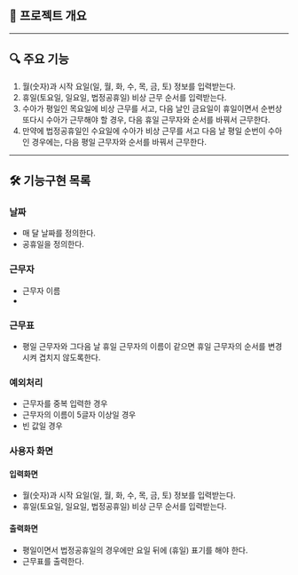 

## 📖 프로젝트 개요

---
## 🔍 주요 기능
1. 월(숫자)과 시작 요일(일, 월, 화, 수, 목, 금, 토) 정보를 입력받는다.
2. 휴일(토요일, 일요일, 법정공휴일) 비상 근무 순서를 입력받는다.
3. 수아가 평일인 목요일에 비상 근무를 서고, 다음 날인 금요일이 휴일이면서 순번상 또다시 수아가 근무해야 할 경우,
   다음 휴일 근무자와 순서를 바꿔서 근무한다.
4. 만약에 법정공휴일인 수요일에 수아가 비상 근무를 서고 다음 날 평일 순번이 수아인 경우에는,
   다음 평일 근무자와 순서를 바꿔서 근무한다.
---
## 🛠️ 기능구현 목록
### 날짜
- 매 달 날짜를 정의한다.
- 공휴일을 정의한다.
### 근무자
- 근무자 이름
- 
### 근무표
- 평일 근무자와 그다음 날 휴일 근무자의 이름이 같으면 휴일 근무자의 순서를
변경시켜 겹치지 않도록한다.



### 예외처리
- 근무자를 중복 입력한 경우
- 근무자의 이름이 5글자 이상일 경우
- 빈 값일 경우

### 사용자 화면
#### 입력화면
- 월(숫자)과 시작 요일(일, 월, 화, 수, 목, 금, 토) 정보를 입력받는다.
- 휴일(토요일, 일요일, 법정공휴일) 비상 근무 순서를 입력받는다.
#### 출력화면
- 평일이면서 법정공휴일의 경우에만 요일 뒤에 (휴일) 표기를 해야 한다.
- 근무표를 출력한다.